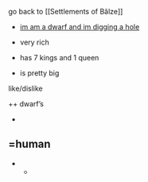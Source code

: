 go back to [[Settlements of Bâlze]]
- [im am a dwarf and im digging a hole](https://www.youtube.com/watch?v=VwVL-2GR7Qw&ab_channel=WindRose-Topic) 
    
- very rich
    
- has 7 kings and 1 queen
    
- is pretty big
    

like/dislike

++ dwarf’s

+  
=human  
-  
- -